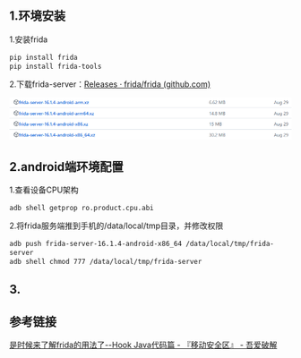 ## 1.环境安装

1.安装frida

```
pip install frida
pip install frida-tools
```

2.下载frida-server：[Releases · frida/frida (github.com)](https://github.com/frida/frida/releases)

![](images/Pasted%20image%2020231013101403.png)

## 2.android端环境配置
1.查看设备CPU架构
```
adb shell getprop ro.product.cpu.abi
```

2.将frida服务端推到手机的/data/local/tmp目录，并修改权限
```
adb push frida-server-16.1.4-android-x86_64 /data/local/tmp/frida-server
adb shell chmod 777 /data/local/tmp/frida-server
```

## 3.



## 参考链接

[是时候来了解frida的用法了--Hook Java代码篇 - 『移动安全区』 - 吾爱破解](https://www.52pojie.cn/thread-931872-1-1.html)

